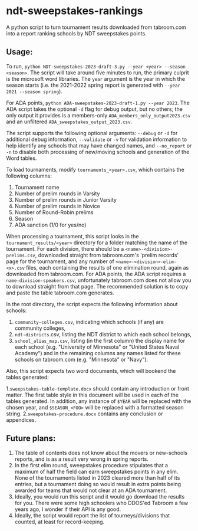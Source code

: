 # ndt-sweepstakes-rankings

A python script to turn tournament results downloaded from tabroom.com into a report ranking schools by NDT sweepstakes points. 

## Usage:

To run, `python NDT-sweepstakes-2023-draft-3.py --year <year> --season <season>`. The script will take around five minutes to run, the primary culprit is the microsoft word libraries.
The `year` argument is the year in which the season starts (i.e. the 2021-2022 spring report is generated with `--year 2021 --season spring`).

For ADA points, `python ADA-sweepstakes-2023-draft-1.py --year 2023`. The ADA script takes the optional `-d` flag for debug output, but no others; the only output it provides is a members-only `ADA_members_only_output2023.csv` and an unfiltered `ADA_sweepstakes_output_2023.csv`.

The script supports the following optional arguments: `--debug` or `-d` for additional debug information, `--validate` or `-v` for validation information to help identify any schools that may have changed names, and `--no_report` or `-n` to disable both processing of new/moving schools and generation of the Word tables.

To load tournaments, modify `tournaments_<year>.csv`, which contains the following columns:

1. Tournament name
2. Number of prelim rounds in Varsity
3. Number of prelim rounds in Junior Varsity
4. Number of prelim rounds in Novice
5. Number of Round-Robin prelims
6. Season
7. ADA sanction (1/0 for yes/no)

When processing a tournament, this script looks in the `tournament_results/<year>` directory for a folder matching the name of the tournament.
For each division, there should be a `<name>-<division>-prelims.csv`, downloaded straight from tabroom.com's 'prelim records' page for the tournament, and any number of `<name>-<division>-elim-<x>.csv` files, each containing the results of one elimination round, again as downloaded from tabroom.com.
For ADA points, the ADA script requires a `name-division-speakers.csv`, unfortunately tabroom.com does not allow you to download straight from that page. The recommended solution is to copy and paste the table tabroom.com generates.

In the root directory, the script expects the following information about schools:

1. `community-colleges.csv`, indicating which schools (if any) are community colleges, 
2. `ndt-districts`.csv, listing the NDT district to which each school belongs,
3. `school_alias_map.csv`, listing (in the first column) the display name for each school (e.g. "University of Minnesota" or "United States Naval Academy") and in the remaining columns any names listed for these schools on tabroom.com (e.g. "Minnesota" or "Navy").

Also, this script expects two word documents, which will bookend the tables generated: 

1.`sweepstakes-table-template.docx` should contain any introduction or front matter. The first table style in this document will be used in each of the tables generated. In addition, any instance of `$YEAR` will be replaced with the chosen year, and `$SEASON_<FOO>` will be replaced with a formatted season string.
2.`sweepstakes-procedure.docx` contains any conclusion or appendices. 

## Future plans:

1. The table of contents does not know about the movers or new-schools reports, and is as a result very wrong in spring reports.
2. In the first elim round, sweepstakes procedure stipulates that a maximum of half the field can earn sweepstakes points in any elim. None of the tournaments listed in 2023 cleared more than half of its entries, but a tournament doing so would result in extra points being awarded for teams that would not clear at an ADA tournament.
3. Ideally, you would run this script and it would go download the results for you. There were some high schoolers who DDOS'ed Tabroom a few years ago, I wonder if their API is any good.
4. Ideally, the script would report the list of tourneys/divisions that counted, at least for record-keeping.